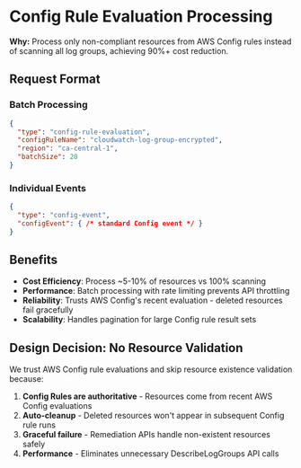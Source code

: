 # Config Rule Evaluation Processing

**Why:** Process only non-compliant resources from AWS Config rules instead of scanning all log groups, achieving 90%+ cost reduction.

## Request Format

### Batch Processing
```json
{
  "type": "config-rule-evaluation",
  "configRuleName": "cloudwatch-log-group-encrypted",
  "region": "ca-central-1",
  "batchSize": 20
}
```

### Individual Events
```json
{
  "type": "config-event",
  "configEvent": { /* standard Config event */ }
}
```

## Benefits

- **Cost Efficiency**: Process ~5-10% of resources vs 100% scanning
- **Performance**: Batch processing with rate limiting prevents API throttling  
- **Reliability**: Trusts AWS Config's recent evaluation - deleted resources fail gracefully
- **Scalability**: Handles pagination for large Config rule result sets

## Design Decision: No Resource Validation

We trust AWS Config rule evaluations and skip resource existence validation because:

1. **Config Rules are authoritative** - Resources come from recent AWS Config evaluations
2. **Auto-cleanup** - Deleted resources won't appear in subsequent Config rule runs  
3. **Graceful failure** - Remediation APIs handle non-existent resources safely
4. **Performance** - Eliminates unnecessary DescribeLogGroups API calls
